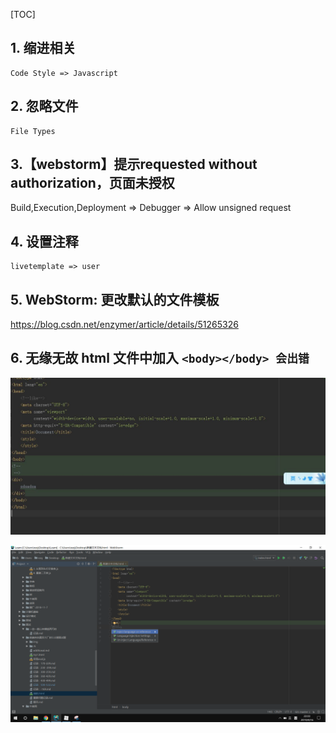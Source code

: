 [TOC]
## 1. 缩进相关
	Code Style => Javascript

## 2. 忽略文件
	File Types

## 3.【webstorm】提示requested without authorization，页面未授权

Build,Execution,Deployment => Debugger => Allow unsigned request

## 4. 设置注释
	livetemplate => user

## 5. WebStorm: 更改默认的文件模板
https://blog.csdn.net/enzymer/article/details/51265326

## 6. 无缘无故 html 文件中加入 `<body></body> 会出错` ##

![](./img/html-body-err.JPG)

![1555423426507](./img/html-body-err-resolve.png)